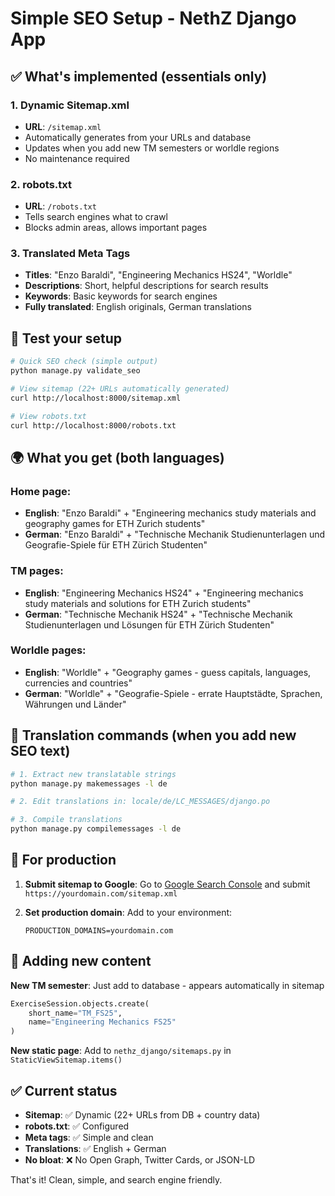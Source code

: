 # Simple SEO Setup - NethZ Django App

## ✅ What's implemented (essentials only)

### 1. Dynamic Sitemap.xml

- **URL**: `/sitemap.xml`
- Automatically generates from your URLs and database
- Updates when you add new TM semesters or worldle regions
- No maintenance required

### 2. robots.txt

- **URL**: `/robots.txt`
- Tells search engines what to crawl
- Blocks admin areas, allows important pages

### 3. Translated Meta Tags

- **Titles**: "Enzo Baraldi", "Engineering Mechanics HS24", "Worldle"
- **Descriptions**: Short, helpful descriptions for search results
- **Keywords**: Basic keywords for search engines
- **Fully translated**: English originals, German translations

## 🧪 Test your setup

```bash
# Quick SEO check (simple output)
python manage.py validate_seo

# View sitemap (22+ URLs automatically generated)
curl http://localhost:8000/sitemap.xml

# View robots.txt
curl http://localhost:8000/robots.txt
```

## 🌍 What you get (both languages)

### Home page:

- **English**: "Enzo Baraldi" + "Engineering mechanics study materials and geography games for ETH Zurich students"
- **German**: "Enzo Baraldi" + "Technische Mechanik Studienunterlagen und Geografie-Spiele für ETH Zürich Studenten"

### TM pages:

- **English**: "Engineering Mechanics HS24" + "Engineering mechanics study materials and solutions for ETH Zurich students"
- **German**: "Technische Mechanik HS24" + "Technische Mechanik Studienunterlagen und Lösungen für ETH Zürich Studenten"

### Worldle pages:

- **English**: "Worldle" + "Geography games - guess capitals, languages, currencies and countries"
- **German**: "Worldle" + "Geografie-Spiele - errate Hauptstädte, Sprachen, Währungen und Länder"

## 🔄 Translation commands (when you add new SEO text)

```bash
# 1. Extract new translatable strings
python manage.py makemessages -l de

# 2. Edit translations in: locale/de/LC_MESSAGES/django.po

# 3. Compile translations
python manage.py compilemessages -l de
```

## 🚀 For production

1. **Submit sitemap to Google**: Go to [Google Search Console](https://search.google.com/search-console) and submit `https://yourdomain.com/sitemap.xml`

2. **Set production domain**: Add to your environment:
   ```
   PRODUCTION_DOMAINS=yourdomain.com
   ```

## 📝 Adding new content

**New TM semester**: Just add to database - appears automatically in sitemap

```python
ExerciseSession.objects.create(
    short_name="TM_FS25",
    name="Engineering Mechanics FS25"
)
```

**New static page**: Add to `nethz_django/sitemaps.py` in `StaticViewSitemap.items()`

## ✅ Current status

- **Sitemap**: ✅ Dynamic (22+ URLs from DB + country data)
- **robots.txt**: ✅ Configured
- **Meta tags**: ✅ Simple and clean
- **Translations**: ✅ English + German
- **No bloat**: ❌ No Open Graph, Twitter Cards, or JSON-LD

That's it! Clean, simple, and search engine friendly.
